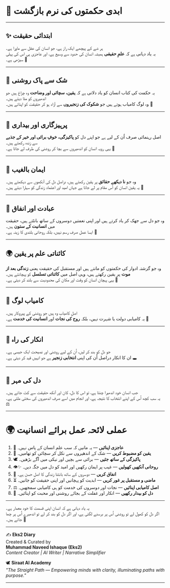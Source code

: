 # 🌌 ابدی حکمتوں کی نرم بازگشت

------------------------------------------------------------------------

## ✨ ابتدائی حقیقت

ہر شے کے پیچھے ایک راز ہے، جو انسان کی عقل سے ماورا ہے۔\
یہ یاد دہانی ہے کہ **علمِ حقیقی** ہمیشہ انسان کی حدود سے وسیع ہے، اور
عاجزی ہی اس کی پہلی سیڑھی ہے۔ 🌿

------------------------------------------------------------------------

## 📖 شک سے پاک روشنی

یہ حکمت کی کتاب انسان کو یاد دلاتی ہے کہ **یقین، سچائی اور وضاحت** وہ
چراغ ہیں جو اندھیروں کو مٹا دیتے ہیں۔\
وہ لوگ کامیاب ہوتے ہیں جو **شکوک کی زنجیروں** سے آزاد ہو کر حقیقت کو
اپناتے ہیں۔ 🌟

------------------------------------------------------------------------

## 🌱 پرہیزگاری اور بیداری

اصل رہنمائی صرف اُن کے لیے ہے جو اپنے دل کو **پاکیزگی، خوفِ برائی اور
خیر کے جذبے** سے زندہ رکھتے ہیں۔\
یہی رویہ انسان کو اندھیروں سے بچا کر روشنی کی طرف لے جاتا ہے۔ 💖

------------------------------------------------------------------------

## 🌌 ایمان بالغیب

وہ جو **نا دیکھے حقائق** پر یقین رکھتے ہیں، دراصل دل کی آنکھوں سے دیکھتے
ہیں۔\
یہ یقین انسان کو اُس مقام پر لے جاتا ہے جہاں امید اور اعتماد زندگی کو
سہارا دیتے ہیں۔ 🌺

------------------------------------------------------------------------

## 🙏 عبادت اور انفاق

وہ جو دل سے جھک کر یاد کرتے ہیں اور اپنی نعمتیں دوسروں کے ساتھ بانٹتے
ہیں، حقیقت میں **انسانیت کے ستون** ہیں۔\
ایسا عمل صرف رسم نہیں، بلکہ روحانی بلندی کا زینہ ہے۔ 🤲

------------------------------------------------------------------------

## 🌍 کائناتی علم پر یقین

وہ جو گزشتہ ادوار کی حکمتوں کو مانتے ہیں اور مستقبل کی حقیقت یعنی
**زندگی بعد از موت** پر یقین رکھتے ہیں، وہی اصل میں **کائناتی تسلسل** کو
پہچانتے ہیں۔\
یہی پہچان انسان کو وقت اور مکان کی محدودیت سے بلند کر دیتی ہے۔ 🌌

------------------------------------------------------------------------

## 🌟 کامیاب لوگ

اصل کامیاب وہ ہیں جو روشنی کے پیروکار ہیں۔\
یہ کامیابی دولت یا شہرت نہیں، بلکہ **روح کی نجات** اور **انسانیت کی
خدمت** ہے۔ 🌿

------------------------------------------------------------------------

## 🚫 انکار کی راہ

جو دل کو بند کر لیں، اُن کے لیے روشنی اور نصیحت ایک جیسی ہے۔\
ان کا انکار دراصل اُن کی اپنی **انتخابی زنجیر** ہے جو انہیں قید کر دیتی
ہے۔ 🕳️

------------------------------------------------------------------------

## 🖤 دل کی مہر

جب انسان خود اندھیرا چنتا ہے، تو اس کا دل، کان اور آنکھ حقیقت سے کٹ جاتے
ہیں۔\
یہ سب کچھ اُس کے اپنے انتخاب کا نتیجہ ہے، اور انجام میں اسے صرف اندھیروں
کی سختی ملتی ہے۔ ⚖️

------------------------------------------------------------------------

# 🌍 عملی لائحہ عمل برائے انسانیت  

1. 🌱 **عاجزی اپنائیں** — یہ مانیں کہ سب علم انسان کے پاس نہیں۔  
2. 🌟 **یقین کو مضبوط کریں** — شک کے اندھیروں سے نکل کر سچائی کو تھامیں۔  
3. 🕊️ **پاکیزگی کے ساتھ جئیں** — برائی سے بچیں اور نیکی میں آگے بڑھیں۔  
4. 👁️✨ **روحانی آنکھیں کھولیں** — غیب پر ایمان رکھیں اور امید کو دل میں جگہ دیں۔  
5. 🤲 **انفاق کریں** — دوسروں کے ساتھ بانٹنا زندگی کا اصل حسن ہے۔  
6. ⏳ **ماضی و مستقبل پر غور کریں** — ابدیت کو پہچانیں اور اپنی حقیقت کو جانیں۔  
7. ⚖️ **اصل کامیابی اپنائیں** — نجات اور دوسروں کی خدمت کو ہی کامیابی سمجھیں۔  
8. 💖 **دل کو بیدار رکھیں** — انکار اور غفلت کے بجائے روشنی اور محبت کو اپنائیں۔  

------------------------------------------------------------------------

یہ یاد دہانی ہے کہ انسان اپنی قسمت کا خود معمار ہے۔\
اگر دل کو کھول لے تو روشنی اُس پر برسنے لگتی ہے، اور اگر دل کو بند کر لے
تو اندھیرے اُس پر چھا جاتے ہیں۔ 🌟

------------------------------------------------------------------------


✍️ **Eks2 Diary**  
Created & Curated by  
**Muhammad Naveed Ishaque (Eks2)**  
*Content Creator | AI Writer | Narrative Simplifier*  

🕊️ **Siraat AI Academy**  
*"The Straight Path — Empowering minds with clarity, illuminating paths with purpose."*  

---  
